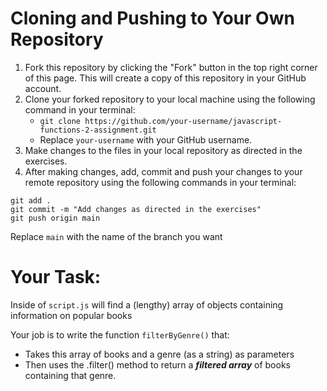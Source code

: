 # Cloning and Pushing to Your Own Repository

1. Fork this repository by clicking the "Fork" button in the top right corner of this page. This will create a copy of this repository in your GitHub account.
2. Clone your forked repository to your local machine using the following command in your terminal:
    - `git clone https://github.com/your-username/javascript-functions-2-assignment.git`
    - Replace `your-username` with your GitHub username.
3. Make changes to the files in your local repository as directed in the exercises.
4. After making changes, add, commit and push your changes to your remote repository using the following commands in your terminal:

```
git add .
git commit -m "Add changes as directed in the exercises"
git push origin main
```

Replace `main` with the name of the branch you want

# Your Task:
Inside of `script.js` will find a (lengthy) array of objects containing information on popular books

Your job is to write the function `filterByGenre()` that:
 - Takes this array of books and a genre (as a string) as parameters
 - Then uses the .filter() method to return a ***filtered array*** of books containing that genre.